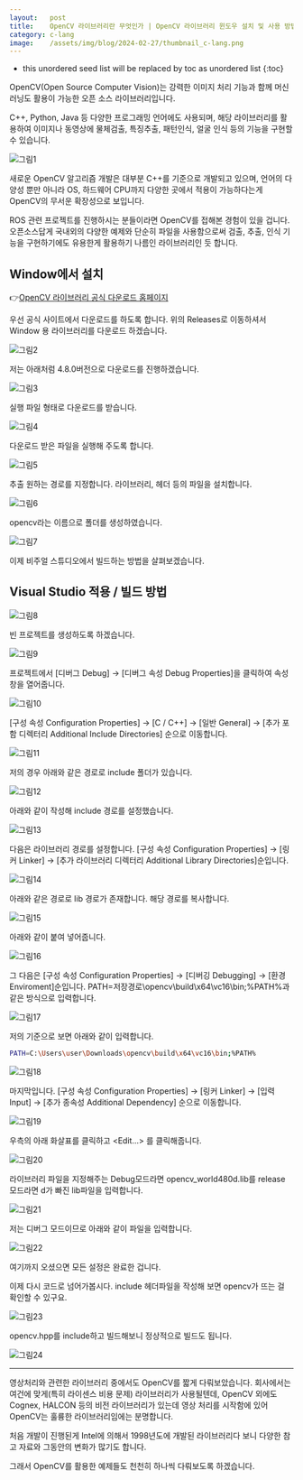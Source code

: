 ```yaml
---
layout:   post
title:    OpenCV 라이브러리란 무엇인가 | OpenCV 라이브러리 윈도우 설치 및 사용 방법
category: c-lang
image:    /assets/img/blog/2024-02-27/thumbnail_c-lang.png
---
```


* this unordered seed list will be replaced by toc as unordered list
{:toc}

OpenCV(Open Source Computer Vision)는 강력한 이미지 처리 기능과 함께 머신 러닝도 활용이 가능한 오픈 소스 라이브러리입니다. 

C++, Python, Java 등 다양한 프로그래밍 언어에도 사용되며, 해당 라이브러리를 활용하여 이미지나 동영상에 물체검출, 특징추출, 패턴인식, 얼굴 인식 등의 기능을 구현할 수 있습니다.

![그림1](https://github.com/BGAB0322/bgab.github.io/blob/main/assets/img/blog/2024-02-27/OpenCV_library_1.png?raw=true)

새로운 OpenCV 알고리즘 개발은 대부분 C++를 기준으로 개발되고 있으며, 언어의 다양성 뿐만 아니라 OS, 하드웨어 CPU까지 다양한 곳에서 적용이 가능하다는게 OpenCV의 무서운 확장성으로 보입니다.

ROS 관련 프로젝트를 진행하시는 분들이라면 OpenCV를 접해본 경험이 있을 겁니다. 오픈소스답게 국내외의 다양한 예제와 단순히 파일을 사용함으로써 검출, 추출, 인식 기능을 구현하기에도 유용한게 활용하기 나름인 라이브러리인 듯 합니다.

## Window에서 설치

👉[OpenCV 라이브러리 공식 다운로드 홈페이지](https://opencv.org/releases/)

우선 공식 사이트에서 다운로드를 하도록 합니다. 위의 Releases로 이동하셔서 Window 용 라이브러리를 다운로드 하겠습니다. 

![그림2](https://github.com/BGAB0322/bgab.github.io/blob/main/assets/img/blog/2024-02-27/OpenCV_library_2.png?raw=true)

저는 아래처럼 4.8.0버전으로 다운로드를 진행하겠습니다.

![그림3](https://github.com/BGAB0322/bgab.github.io/blob/main/assets/img/blog/2024-02-27/OpenCV_library_3.png?raw=true)

실행 파일 형태로 다운로드를 받습니다.

![그림4](https://github.com/BGAB0322/bgab.github.io/blob/main/assets/img/blog/2024-02-27/OpenCV_library_4.png?raw=true)

다운로드 받은 파일을 실행해 주도록 합니다.

![그림5](https://github.com/BGAB0322/bgab.github.io/blob/main/assets/img/blog/2024-02-27/OpenCV_library_5.png?raw=true)

추출 원하는 경로를 지정합니다. 라이브러리, 헤더 등의 파일을 설치합니다.

![그림6](https://github.com/BGAB0322/bgab.github.io/blob/main/assets/img/blog/2024-02-27/OpenCV_library_6.png?raw=true)

opencv라는 이름으로 폴더를 생성하였습니다.

![그림7](https://github.com/BGAB0322/bgab.github.io/blob/main/assets/img/blog/2024-02-27/OpenCV_library_7.png?raw=true)

이제 비주얼 스튜디오에서 빌드하는 방법을 살펴보겠습니다.

## Visual Studio 적용 / 빌드 방법

![그림8](https://github.com/BGAB0322/bgab.github.io/blob/main/assets/img/blog/2024-02-27/OpenCV_library_8.png?raw=true)

빈 프로젝트를 생성하도록 하겠습니다.

![그림9](https://github.com/BGAB0322/bgab.github.io/blob/main/assets/img/blog/2024-02-27/OpenCV_library_9.png?raw=true)

프로젝트에서 [디버그 Debug] → [디버그 속성 Debug Properties]을 클릭하여 속성 창을 열어줍니다.

![그림10](https://github.com/BGAB0322/bgab.github.io/blob/main/assets/img/blog/2024-02-27/OpenCV_library_10.png?raw=true)

[구성 속성 Configuration Properties] → [C / C++] → [일반 General] → [추가 포함 디렉터리 Additional Include Directories] 순으로 이동합니다.

![그림11](https://github.com/BGAB0322/bgab.github.io/blob/main/assets/img/blog/2024-02-27/OpenCV_library_11.png?raw=true)

저의 경우 아래와 같은 경로로 include 폴더가 있습니다.

![그림12](https://github.com/BGAB0322/bgab.github.io/blob/main/assets/img/blog/2024-02-27/OpenCV_library_12.png?raw=true)

아래와 같이 작성해 include 경로를 설정했습니다.

![그림13](https://github.com/BGAB0322/bgab.github.io/blob/main/assets/img/blog/2024-02-27/OpenCV_library_13.png?raw=true)

다음은 라이브러리 경로를 설정합니다. [구성 속성 Configuration Properties] → [링커 Linker] → [추가 라이브러리 디렉터리 Additional Library Directories]순입니다.

![그림14](https://github.com/BGAB0322/bgab.github.io/blob/main/assets/img/blog/2024-02-27/OpenCV_library_14.png?raw=true)

아래와 같은 경로로 lib 경로가 존재합니다. 해당 경로를 복사합니다.

![그림15](https://github.com/BGAB0322/bgab.github.io/blob/main/assets/img/blog/2024-02-27/OpenCV_library_15.png?raw=true)

아래와 같이 붙여 넣어줍니다.

![그림16](https://github.com/BGAB0322/bgab.github.io/blob/main/assets/img/blog/2024-02-27/OpenCV_library_16.png?raw=true)

그 다음은 [구성 속성 Configuration Properties] → [디버깅 Debugging] → [환경 Enviroment]순입니다. PATH=저장경로\opencv\build\x64\vc16\bin;%PATH%과 같은 방식으로 입력합니다.

![그림17](https://github.com/BGAB0322/bgab.github.io/blob/main/assets/img/blog/2024-02-27/OpenCV_library_17.png?raw=true)

저의 기준으로 보면 아래와 같이 입력합니다.

~~~bash
PATH=C:\Users\user\Downloads\opencv\build\x64\vc16\bin;%PATH%
~~~

![그림18](https://github.com/BGAB0322/bgab.github.io/blob/main/assets/img/blog/2024-02-27/OpenCV_library_18.png?raw=true)

마지막입니다. [구성 속성 Configuration Properties] → [링커 Linker] → [입력 Input] → [추가 종속성 Additional Dependency] 순으로 이동합니다.

![그림19](https://github.com/BGAB0322/bgab.github.io/blob/main/assets/img/blog/2024-02-27/OpenCV_library_19.png?raw=true)

우측의 아래 화살표를 클릭하고 <Edit...> 를 클릭해줍니다.

![그림20](https://github.com/BGAB0322/bgab.github.io/blob/main/assets/img/blog/2024-02-27/OpenCV_library_20.png?raw=true)

라이브러리 파일을 지정해주는 Debug모드라면 opencv_world480d.lib를 release 모드라면 d가 빠진 lib파일을 입력합니다.

![그림21](https://github.com/BGAB0322/bgab.github.io/blob/main/assets/img/blog/2024-02-27/OpenCV_library_21.png?raw=true)

저는 디버그 모드이므로 아래와 같이 파일을 입력합니다.

![그림22](https://github.com/BGAB0322/bgab.github.io/blob/main/assets/img/blog/2024-02-27/OpenCV_library_22.png?raw=true)

여기까지 오셨으면 모든 설정은 완료한 겁니다.

이제 다시 코드로 넘어가봅시다. include 헤더파일을 작성해 보면 opencv가 뜨는 걸 확인할 수 있구요.

![그림23](https://github.com/BGAB0322/bgab.github.io/blob/main/assets/img/blog/2024-02-27/OpenCV_library_23.png?raw=true)

opencv.hpp를 include하고 빌드해보니 정상적으로 빌드도 됩니다.

![그림24](https://github.com/BGAB0322/bgab.github.io/blob/main/assets/img/blog/2024-02-27/OpenCV_library_24.png?raw=true)

---

영상처리와 관련한 라이브러리 중에서도 OpenCV를 짧게 다뤄보았습니다. 회사에서는 여건에 맞게(특히 라이센스 비용 문제) 라이브러리가 사용될텐데, OpenCV 외에도 Cognex, HALCON 등의 비전 라이브러리가 있는데 영상 처리를 시작함에 있어 OpenCV는 훌륭한 라이브러리임에는 분명합니다.

처음 개발이 진행된게 Intel에 의해서 1998년도에 개발된 라이브러리다 보니 다양한 참고 자료와 그동안의 변화가 많기도 합니다.

그래서 OpenCV를 활용한 예제들도 천천히 하나씩 다뤄보도록 하겠습니다.